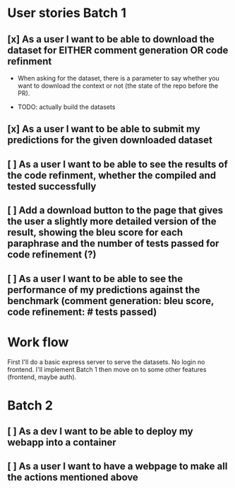 # User stories Batch 1

## [x] As a user I want to be able to download the dataset for EITHER comment generation OR code refinment

- When asking for the dataset, there is a parameter to say whether you want to download the context or
  not (the state of the repo before the PR).

- TODO: actually build the datasets

## [x] As a user I want to be able to submit my predictions for the given downloaded dataset

## [ ] As a user I want to be able to see the results of the code refinment, whether the compiled and tested successfully

## [ ] Add a download button to the page that gives the user a slightly more detailed version of the result, showing the bleu score for each paraphrase and the number of tests passed for code refinement (?)

## [ ] As a user I want to be able to see the performance of my predictions against the benchmark (comment generation: bleu score, code refinement: # tests passed)

# Work flow

First I'll do a basic express server to serve the datasets. No login no frontend. I'll implement
Batch 1 then move on to some other features (frontend, maybe auth).

# Batch 2

## [ ] As a dev I want to be able to deploy my webapp into a container

## [ ] As a user I want to have a webpage to make all the actions mentioned above
